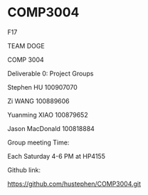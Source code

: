 # COMP3004
F17



TEAM DOGE

COMP 3004

Deliverable 0: Project Groups


Stephen HU 		100907070

Zi WANG 		100889606

Yuanming XIAO 	100879652

Jason MacDonald    100818884



Group meeting Time:

Each Saturday 4-6 PM at HP4155

Github link:

https://github.com/hustephen/COMP3004.git
